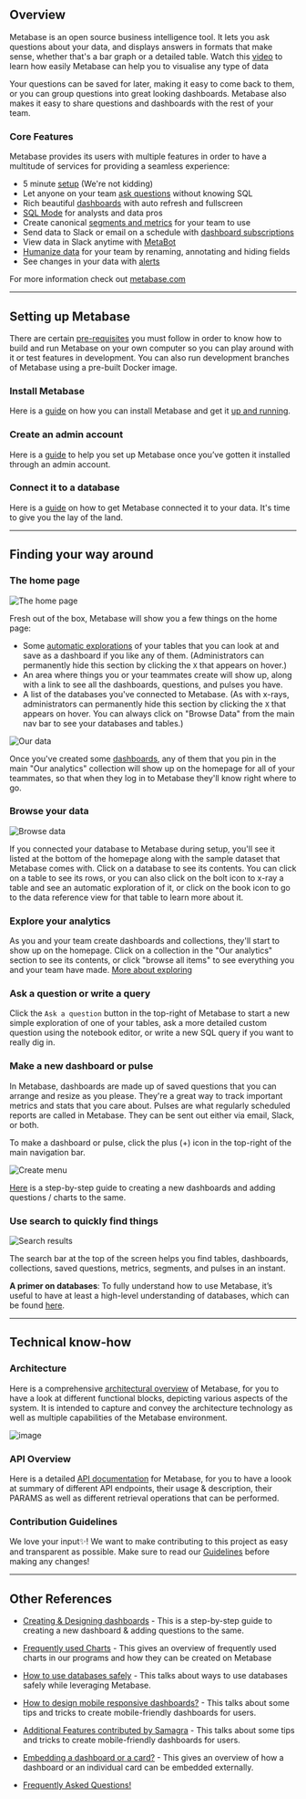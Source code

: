 ## Overview

Metabase is an open source business intelligence tool. It lets you ask questions about your data, and displays answers in formats that make sense, whether that's a bar graph or a detailed table. Watch this [video](https://youtu.be/RxmOnTHEhwU) to learn how easily Metabase can help you to visualise any type of data

Your questions can be saved for later, making it easy to come back to them, or you can group questions into great looking dashboards. Metabase also makes it easy to share questions and dashboards with the rest of your team.

### Core Features

Metabase provides its users with multiple features in order to have a multitude of services for providing a seamless experience:

- 5 minute [setup](https://metabase.com/docs/latest/setting-up-metabase.html) (We're not kidding)
- Let anyone on your team [ask questions](https://metabase.com/docs/latest/users-guide/04-asking-questions.html) without knowing SQL
- Rich beautiful [dashboards](https://metabase.com/docs/latest/users-guide/06-sharing-answers.html) with auto refresh and fullscreen
- [SQL Mode](https://www.metabase.com/docs/latest/users-guide/writing-sql.html) for analysts and data pros
- Create canonical [segments and metrics](https://metabase.com/docs/latest/administration-guide/07-segments-and-metrics.html) for your team to use
- Send data to Slack or email on a schedule with [dashboard subscriptions](https://www.metabase.com/docs/latest/users-guide/dashboard-subscriptions.html)
- View data in Slack anytime with [MetaBot](https://metabase.com/docs/latest/users-guide/11-metabot.html)
- [Humanize data](https://metabase.com/docs/latest/administration-guide/03-metadata-editing.html) for your team by renaming, annotating and hiding fields
- See changes in your data with [alerts](https://www.metabase.com/docs/latest/users-guide/15-alerts.html)

For more information check out [metabase.com](https://metabase.com/)

***

## Setting up Metabase

There are certain [pre-requisites](https://www.metabase.com/docs/latest/developers-guide/build.html) you must follow in order to know how to build and run Metabase on your own computer so you can play around with it or test features in development. You can also run development branches of Metabase using a pre-built Docker image.

### Install Metabase

Here is a [guide](https://github.com/Samagra-Development/metabase/blob/master/docs/operations-guide/installing-metabase.md) on how you can install Metabase and get it [up and running](../operations-guide/start.md).

### Create an admin account

Here is a [guide](https://www.metabase.com/docs/latest/setting-up-metabase) to help you set up Metabase once you’ve gotten it installed through an admin account.

### Connect it to a database

Here is a [guide](../administration-guide/01-managing-databases.md) on how to get Metabase connected it to your data. It's time to give you the lay of the land.

***

## Finding your way around

### The home page

![The home page](../images/EmptyHomepage.png)

Fresh out of the box, Metabase will show you a few things on the home page:

- Some [automatic explorations](/docs/users-guide/14-x-rays.md) of your tables that you can look at and save as a dashboard if you like any of them. (Administrators can permanently hide this section by clicking the `X` that appears on hover.)
- An area where things you or your teammates create will show up, along with a link to see all the dashboards, questions, and pulses you have.
- A list of the databases you've connected to Metabase. (As with x-rays, administrators can permanently hide this section by clicking the `X` that appears on hover. You can always click on "Browse Data" from the main nav bar to see your databases and tables.)

![Our data](/docs/users-guide/images/our-data.png)

Once you've created some [dashboards](/docs/users-guide/07-dashboards.md), any of them that you pin in the main "Our analytics" collection will show up on the homepage for all of your teammates, so that when they log in to Metabase they'll know right where to go.

### Browse your data

![Browse data](/docs/users-guide/images/browse-data.png)

If you connected your database to Metabase during setup, you'll see it listed at the bottom of the homepage along with the sample dataset that Metabase comes with. Click on a database to see its contents. You can click on a table to see its rows, or you can also click on the bolt icon to x-ray a table and see an automatic exploration of it, or click on the book icon to go to the data reference view for that table to learn more about it.

### Explore your analytics

As you and your team create dashboards and collections, they'll start to show up on the homepage. Click on a collection in the "Our analytics" section to see its contents, or click "browse all items" to see everything you and your team have made. [More about exploring](/docs/users-guide/03-basic-exploration.md)

### Ask a question or write a query

Click the `Ask a question` button in the top-right of Metabase to start a new simple exploration of one of your tables, ask a more detailed custom question using the notebook editor, or write a new SQL query if you want to really dig in.

### Make a new dashboard or pulse

In Metabase, dashboards are made up of saved questions that you can arrange and resize as you please. They're a great way to track important metrics and stats that you care about. Pulses are what regularly scheduled reports are called in Metabase. They can be sent out either via email, Slack, or both.

To make a dashboard or pulse, click the plus (+) icon in the top-right of the main navigation bar.

![Create menu](/docs/users-guide/images/create-menu.png)

[Here](dashboards.md) is a step-by-step guide to creating a new dashboards and adding questions / charts to the same.

### Use search to quickly find things

![Search results](/docs/users-guide/images/sharing-answers/search-results.gif)

The search bar at the top of the screen helps you find tables, dashboards, collections, saved questions, metrics, segments, and pulses in an instant. 

**A primer on databases**: To fully understand how to use Metabase, it’s useful to have at least a high-level understanding of databases, which can be found [here](/docs/users-guide/02-database-basics.md).

***

## Technical know-how

### Architecture

Here is a comprehensive [architectural overview](https://www.metabase.com/learn/administration/metabase-at-scale) of Metabase, for you to have a look at different functional blocks, depicting various aspects of the system. It is intended to capture and convey the architecture technology as well as multiple capabilities of the Metabase environment.

![image](https://user-images.githubusercontent.com/96038973/180979904-7cf62cbf-1cb2-4102-a480-274a5577c7fd.png)

### API Overview

Here is a detailed [API documentation](api-overview.md) for Metabase, for you to have a loook at summary of different API endpoints, their usage & description, their PARAMS as well as different retrieval operations that can be performed.

### Contribution Guidelines 
We love your input✨! We want to make contributing to this project as easy and transparent as possible. Make sure to read our [Guidelines](contribution-guidelines.md) before making any changes!

***

## Other References

- [Creating & Designing dashboards](dashboards.md) - This is a step-by-step guide to creating a new dashboard & adding questions to the same.

- [Frequently used Charts](frequently-used-charts.md) - This gives an overview of frequently used charts in our programs and how they can be created on Metabase

- [How to use databases safely](use-databases-safely.md) - This talks about ways to use databases safely while leveraging Metabase.

- [How to design mobile responsive dashboards?](mobile-responsive-dashboards.md) - This talks about some tips and tricks to create mobile-friendly dashboards for users.

- [Additional Features contributed by Samagra](additional-features.md) - This talks about some tips and tricks to create mobile-friendly dashboards for users.
 
- [Embedding a dashboard or a card?](https://www.metabase.com/learn/embedding/embedding-charts-and-dashboards) - This gives an overview of how a dashboard or an individual card can be embedded externally.

- [Frequently Asked Questions!](faq.md)
